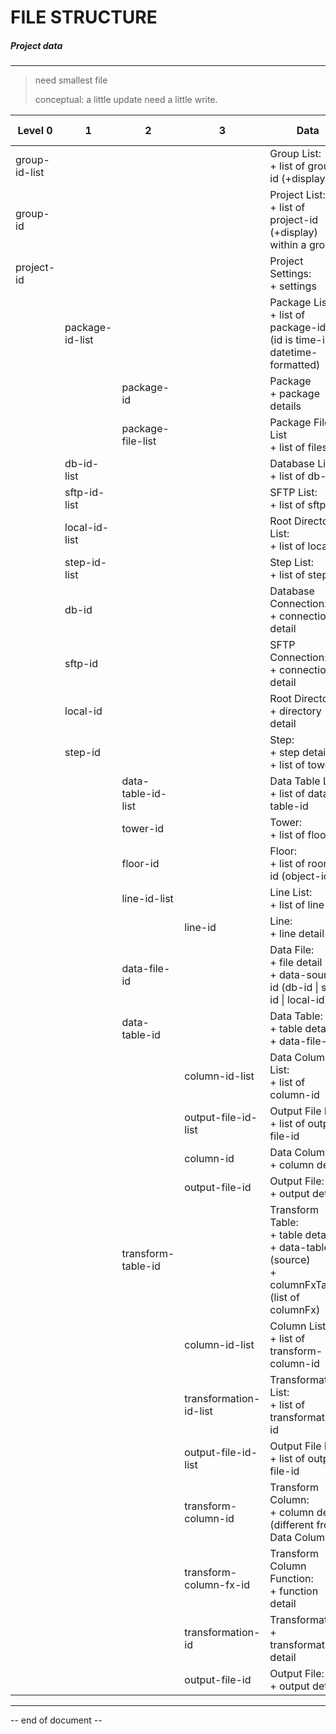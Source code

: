 # FILE STRUCTURE

##### Project data

----

> need smallest file
> 
> conceptual: a little update need a little write.

| Level 0       | 1               | 2                  | 3                      | Data                                                                                                      | all | unique<br />obj | db  |
| ------------- | --------------- | ------------------ | ---------------------- | --------------------------------------------------------------------------------------------------------- |:---:|:---------------:| --- |
| group-id-list |                 |                    |                        | Group List:<br />+ list of group-id (+display)                                                            |     |                 |     |
| group-id      |                 |                    |                        | Project List:<br />+ list of project-id (+display) within a group                                         |     |                 |     |
| project-id    |                 |                    |                        | Project Settings:<br />+ settings                                                                         | 1   | 1               | 1   |
|               | package-id-list |                    |                        | Package List<br/>+ list of package-id<br/>(id is time-in-datetime-formatted)                              |     |                 |     |
|               |                 | package-id         |                        | Package<br/>+ package details                                                                             |     |                 |     |
|               |                 | package-file-list  |                        | Package File List<br/>+ list of files                                                                     |     |                 |     |
|               | db-id-list      |                    |                        | Database List:<br />+ list of db-id                                                                       | 2   | 2               |     |
|               | sftp-id-list    |                    |                        | SFTP List:<br />+ list of sftp-id                                                                         | 3   |                 |     |
|               | local-id-list   |                    |                        | Root Directory List:<br />+ list of local-id                                                              | 4   |                 |     |
|               | step-id-list    |                    |                        | Step List:<br />+ list of step-id                                                                         | 5   |                 |     |
|               | db-id           |                    |                        | Database Connection:<br />+ connection detail                                                             | 6   | 3               | 2   |
|               | sftp-id         |                    |                        | SFTP Connection:<br />+ connection detail                                                                 | 7   | 4               | 3   |
|               | local-id        |                    |                        | Root Directory:<br />+ directory detail                                                                   | 8   | 5               | 4   |
|               | step-id         |                    |                        | Step: <br />+ step detail<br/>+ list of tower                                                             | 9   | 6               | 5   |
|               |                 | data-table-id-list |                        | Data Table List:<br />+ list of data-table-id                                                             | 10  |                 |     |
|               |                 | tower-id           |                        | Tower: <br />+ list of floor-id                                                                           | 11  |                 |     |
|               |                 | floor-id           |                        | Floor:<br />+ list of room-id (object-id)                                                                 | 12  |                 | 6   |
|               |                 | line-id-list       |                        | Line List:<br />+ list of line-id                                                                         | 13  |                 |     |
|               |                 |                    | line-id                | Line:<br />+ line detail                                                                                  | 14  | 7               | 7   |
|               |                 | data-file-id       |                        | Data File:<br />+ file detail<br />+ data-source-id (db-id \| sftp-id \| local-id)                        | 15  | 8               | 8   |
|               |                 | data-table-id      |                        | Data Table:<br />+ table detail<br />+ data-file-id                                                       | 16  | 9               | 9   |
|               |                 |                    | column-id-list         | Data Column List:<br />+ list of column-id                                                                | 17  |                 |     |
|               |                 |                    | output-file-id-list    | Output File List:<br />+ list of output-file-id                                                           | 18  |                 |     |
|               |                 |                    | column-id              | Data Column:<br />+ column detail                                                                         | 19  | 10              | 10  |
|               |                 |                    | output-file-id         | Output File:<br/>+ output detail                                                                          | 27  | 15              | 15  |
|               |                 | transform-table-id |                        | Transform Table:<br />+ table detail<br />+ data-table-id (source)<br/>+ columnFxTable (list of columnFx) | 20  | 11              | 11  |
|               |                 |                    | column-id-list         | Column List:<br />+ list of transform-column-id                                                           | 21  |                 |     |
|               |                 |                    | transformation-id-list | Transformation List:<br />+ list of transformation-id                                                     | 22  |                 |     |
|               |                 |                    | output-file-id-list    | Output File List:<br />+ list of output-file-id                                                           | 23  |                 |     |
|               |                 |                    | transform-column-id    | Transform Column:<br />+ column detail<br />(different from Data Column)                                  | 24  | 12              | 12  |
|               |                 |                    | transform-column-fx-id | Transform Column Function:<br/>+ function detail                                                          | 28  | 16              | 16  |
|               |                 |                    | transformation-id      | Transformation:<br />+ transformation detail                                                              | 25  | 13              | 13  |
|               |                 |                    | output-file-id         | Output File:<br />+ output detail                                                                         | 26  | 14              | 14  |

----

-- end of document --
